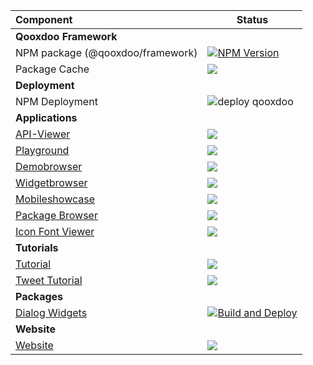Component                                                      | Status
:----------------------------------------------                | --- 
**Qooxdoo Framework**                                          |            
NPM package (@qooxdoo/framework)                               | [![NPM Version][npm-framework-badge]][npm-framework-url]
Package Cache                                                  | [![][package-cache-badge]](https://github.com/qooxdoo/package-cache)
**Deployment**                                                 |
NPM Deployment                                                 | ![deploy qooxdoo](https://github.com/qooxdoo/deployment/workflows/deploy%20qooxdoo/badge.svg)
**Applications**                                               | 
[API-Viewer][apiviewer-url]                                    | [![][apiviewer-badge]][apiviewer-workflow-url]
[Playground](https://qooxdoo.org/qxl.playground)               | [![](https://github.com/qooxdoo/qxl.playground/workflows/Build%20and%20Deploy/badge.svg)](https://github.com/qooxdoo/qxl.playground/actions)
[Demobrowser](https://qooxdoo.org/qxl.demobrowser)             | [![](https://github.com/qooxdoo/qxl.demobrowser/workflows/Build%20and%20Deploy/badge.svg)](https://github.com/qooxdoo/qxl.demobrowser/actions)
[Widgetbrowser](https://qooxdoo.org/qxl.widgetbrowser)         | [![](https://github.com/qooxdoo/qxl.widgetbrowser/workflows/Build%20and%20Deploy/badge.svg)](https://github.com/qooxdoo/qxl.widgetbrowser/actions)
[Mobileshowcase](https://qooxdoo.org/qxl.mobileshowcase)       | [![](https://github.com/qooxdoo/qxl.mobileshowcase/workflows/Build%20and%20Deploy/badge.svg)](https://github.com/qooxdoo/qxl.mobileshowcase/actions)
[Package Browser][packagebrowser-url]                          | [![][packagebrowser-badge]][packagebrowser-workflow-url]
[Icon Font Viewer][iconfontviewer-url]                         | [![][iconfontviewer-badge]][iconfontviewer-workflow-url]
**Tutorials**                                                  | 
[Tutorial](https://qooxdoo.org/qxl.tutorial)                   | [![](https://github.com/qooxdoo/qxl.tutorial/workflows/Build%20and%20Deploy/badge.svg)](https://github.com/qooxdoo/qxl.tutorial/actions)
[Tweet Tutorial](https://github.com/qooxdoo/qxl.tweet-tutorial)| [![](https://github.com/qooxdoo/qxl.tweet-tutorial/workflows/Build%20and%20Deploy/badge.svg)](https://github.com/qooxdoo/qxl.tweet-tutorial/actions)
**Packages**                                                   | 
[Dialog Widgets](https://github.com/qooxdoo/qxl.dialog)        | [![Build and Deploy](https://github.com/qooxdoo/qxl.dialog/workflows/Build%20and%20Deploy/badge.svg)](https://github.com/qooxdoo/qxl.dialog/actions)
**Website**                                                    |
[Website](https://qooxdoo.org)                                 | [![][website-badge]][website-workflow-url]



[npm-framework-badge]: https://badge.fury.io/js/%40qooxdoo%2Fframework.svg
[npm-framework-url]: https://npmjs.org/package/@qooxdoo/framework

[travis-framework-badge]: https://travis-ci.org/qooxdoo/qooxdoo.svg?branch=master
[travis-framework-url]: https://travis-ci.org/qooxdoo/qooxdoo

[npm-compiler-badge]: https://badge.fury.io/js/%40qooxdoo%2Fcompiler.svg
[npm-compiler-url]: https://npmjs.org/package/@qooxdoo/compiler

[travis-compiler-badge]: https://travis-ci.org/qooxdoo/qooxdoo-compiler.svg?branch=master
[travis-compiler-url]: https://travis-ci.org/qooxdoo/qooxdoo-compiler

[coveralls-badge]: https://coveralls.io/repos/github/qooxdoo/qooxdoo/badge.svg?branch=master 
[coveralls-url]: https://coveralls.io/github/qooxdoo/qooxdoo?branch=master

[saucelab-badge]: https://saucelabs.com/buildstatus/qx-core
[saucelab-url]: https://saucelabs.com/open_sauce/user/qx-core

[package-cache-badge]: https://github.com/qooxdoo/package-cache/workflows/Update%20Package%20Cache/badge.svg

[packagebrowser-badge]: https://github.com/qooxdoo/qxl.packagebrowser/workflows/Build%20and%20Deploy/badge.svg
[packagebrowser-url]: https://qooxdoo.org/qxl.packagebrowser
[packagebrowser-workflow-url]: https://github.com/qooxdoo/qxl.packagebrowser/actions

[apiviewer-workflow-url]: https://github.com/qooxdoo/qxl.apiviewer/actions?query=workflow%3A%22Build+and+Deploy%22
[apiviewer-url]: https://qooxdoo.org/qxl.apiviewer
[apiviewer-badge]: https://github.com/qooxdoo/qxl.apiviewer/workflows/Build%20and%20Deploy/badge.svg

[website-badge]: https://github.com/qooxdoo/website/workflows/Build%20and%20Deploy/badge.svg
[website-workflow-url]: https://github.com/qooxdoo/website/actions


[iconfontviewer-badge]: https://github.com/qooxdoo/qxl.iconfontviewer/workflows/Build,%20Test%20and%20Deploy/badge.svg
[iconfontviewer-url]: https://qooxdoo.org/qxl.iconfontviewer
[iconfontviewer-workflow-url]: https://github.com/qooxdoo/qxl.iconfontviewer/actions
